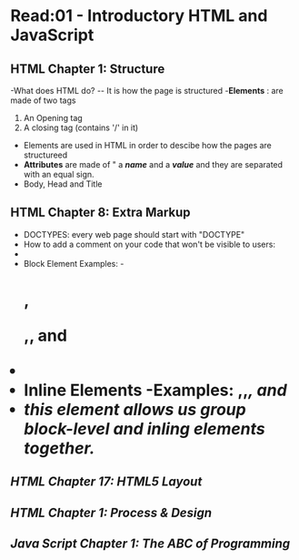 # Read:01 - Introductory HTML and JavaScript

## HTML Chapter 1: Structure
-What does HTML do?
  -- It is how the page is structured
-**Elements** : are made of two tags
  1. An Opening tag
  2. A closing tag (contains '/' in it)
- Elements are used in HTML  in order to descibe how the pages are structureed
- **Attributes** are made of " a ***name*** and a ***value*** and they are separated with an equal sign.
- Body, Head and Title

## HTML Chapter 8: Extra Markup
- DOCTYPES: every web page should start with "DOCTYPE"
- How to add a comment on your code that won't be visible to users:
-   <!--comment-->
-   Block Element Examples:
    -<h1>,<p>,<u1>, and <li>
- Inline Elements 
  -Examples: <a>,<b>,<em>, and <img>  
- *<div>* this element allows us group block-level and inling elements together. 
  
## HTML Chapter 17: HTML5 Layout

## HTML Chapter 1: Process & Design 

## Java Script Chapter 1: The ABC of Programming


